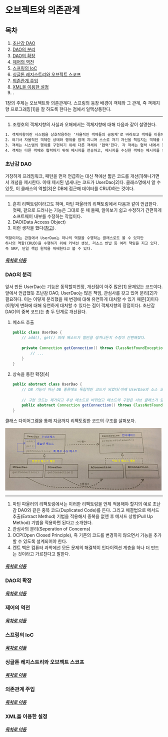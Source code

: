 오브젝트와 의존관계
=====
## 목차
1. [초난감 DAO](#초난감-DAO)
2. [DAO의 분리](#DAO의-분리)
3. [DAO의 확장](#DAO의-확장)
4. [제어의 역전](#제어의-역전)
5. [스프링의 IoC](#스프링의-IoC)
6. [싱글톤 레지스트리와 오브젝트 스코프](#싱글톤-레지스트리와-오브젝트-스코프)
7. [의존관계 주입](#의존관계-주입)
8. [XML을 이용한 설정](#XML을-이용한-설정)
9. .

1장의 주제는 오브젝트와 의존관계다. 스프링의 등장 배경이 객체와 그 관계, 즉 객체지향 프로그래밍[1]을 잘 하도록 한다는 점에서 일맥상통한다.

- - -
1. 조영호의 객체지향의 사실과 오해에서는 객체지향에 대해 다음과 같이 설명한다.  
```txt
1. 객체지향이란 시스템을 상호작용하는 '자율적인 객체들의 공동체'로 바라보고 객체를 이용해 시스템을 분할하는 방법이다.
2. 여기서 자율적인 객체란 상태와 행위를 함께 지니며 스스로 자기 자신을 책임지는 객체를 의미한다.
3. 객체는 시스템의 행위를 구현하기 위해 다른 객체와 '협력'한다. 각 객체는 협력 내에서 정해진 '역할'을 수행하며 역할은 관련된 '책임'의 집합이다.
4. 객체는 다른 객체와 협력하기 위해 메시지를 전송하고, 메시지를 수신한 객체는 메시지를 처리하는 데 적합한 메서드를 자율적으로 선택한다.
```

### 초난감 DAO

거창하게 프레임워크, 패턴을 먼저 언급하는 대신 책에선 짧은 코드를 개선[1]해나가면서 개념을 제시한다. 이때 제시된 냄새나는 코드가 UserDao[2]다. 클래스명에서 알 수 있듯, 이 클래스의 역할[3]은 DB에 접근해 데이터를 CRUD하는 것이다.

_ _ _
1. 흔히 리팩토링이라고도 하며, 마틴 파울러의 리팩토링에서 다음과 같이 언급한다. 첫째, 겉으로 드러나는 기능은 그대로 둔 채 둘째, 알아보기 쉽고 수정하기 간편하게 소프트웨어 내부를 수정하는 작업이다.
2. DAO(Data Access Object)
3. 이런 생각을 했다([참고](https://not-to-be-reset.tistory.com/167)).  
```txt
역할이라는 관점에서 UserDao는 하나의 역할을 수행하는 클래스로도 볼 수 있지만
하나의 역할(CRUD)을 수행하기 위해 커넥션 생성, 리소스 반납 등 여러 책임을 지고 있다.
즉 SRP, 단일 책임 원칙을 위배한다고 볼 수 있다.
```

##### [목차로 이동](#목차)

### DAO의 분리

앞서 만든 UserDao는 기능은 동작할지언정, 개선점이 아주 많은[1] 문제있는 코드이다. 앞에서 언급했듯 초난감 DAO, UserDao는 많은 책임, 관심사를 갖고 있어 분리[2]가 필요하다. 이는 이렇게 분리했을 때 변경에 대해 유연하게 대처할 수 있기 때문[3]이다(이렇게 변화에 대해 유연하게 대처할 수 있다는 점이 객체지향의 장점이다). 초난감 DAO(의 중복 코드)는 총 두 단계로 개선된다.

1. 메소드 추출  
	```java
	public class UserDao {
	    // add(), get() 외에 메소드가 얼만큼 생겨나든지 수정이 간편해졌다.
	
	    private Connection getConnection() throws ClassNotFoundException, SQLException {
	        // ...
	    }
	}
	```
2. 상속을 통한 확장[4]  
	```java
	public abstract class UserDao {
	    // DB 기능이 아닌 DB 종류에도 독립적인 코드가 되었다(이제 UserDao의 소스 코드를 직접 제공하지 않아도 된다).
		
	    // 구현 코드는 제거되고 추상 메소드로 바뀌었고 메소드의 구현은 서브 클래스가 담당한다.
	    public abstract Connection getConnection() throws ClassNotFoundException, SQLException;
	}
	```

클래스 다이어그램을 통해 지금까지 리팩토링한 코드의 구조를 살펴보자.

<img src="../img/v1_ch1_01.png" width="500" height="200"></br>



- - -
1. 마틴 파울러의 리팩토링에서는 이러한 리팩토링을 언제 적용해야 할지의 예로 초난감 DAO와 같은 중복 코드(Duplicated Code)를 든다. 그리고 해결법으로 메서드 추출(Extract Method) 기법을 적용해서 중복을 없앤 후 메서드 상향(Pull Up Method) 기법을 적용하면 된다고 소개한다.
2. 관심사의 분리(Seperation of Concerns)
3. OCP(Open Closed Principle), 즉 기존의 코드를 변경하지 않으면서 기능을 추가할 수 있도록 설계되어야 한다.
4. 켄트 벡은 컴퓨터 과학에선 모든 문제의 해결책이 인다이렉션 계층을 하나 더 만드는 것이라고 가르친다고 말한다.

##### [목차로 이동](#목차)

### DAO의 확장



##### [목차로 이동](#목차)

### 제어의 역전



##### [목차로 이동](#목차)

### 스프링의 IoC



##### [목차로 이동](#목차)

### 싱글톤 레지스트리와 오브젝트 스코프



##### [목차로 이동](#목차)

### 의존관계 주입



##### [목차로 이동](#목차)

### XML을 이용한 설정



##### [목차로 이동](#목차)
